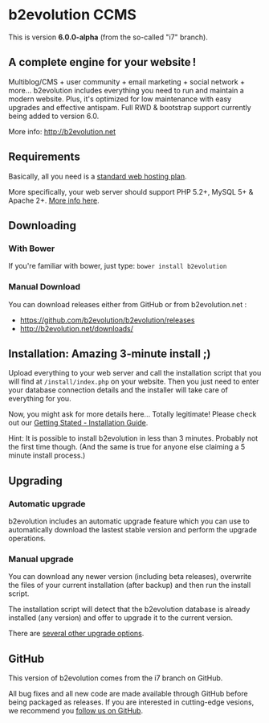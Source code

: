 # b2evolution CCMS

This is version **6.0.0-alpha** (from the so-called "i7" branch).

## A complete engine for your website !

Multiblog/CMS + user community + email marketing + social network + more...
b2evolution includes everything you need to run and maintain a modern website.
Plus, it's optimized for low maintenance with easy upgrades and effective antispam. Full RWD & bootstrap support currently being added to version 6.0.

More info: http://b2evolution.net

## Requirements

Basically, all you need is a [standard web hosting plan](http://b2evolution.net/web-hosting/top-quality-best-webhosting.php).

More specifically, your web server should support PHP 5.2+, MySQL 5+ & Apache 2+. [More info here](http://b2evolution.net/man/installation-upgrade/system_requirements).

## Downloading

### With Bower

If you're familiar with bower, just type: `bower install b2evolution`

### Manual Download

You can download releases either from GitHub or from b2evolution.net :

- https://github.com/b2evolution/b2evolution/releases
- http://b2evolution.net/downloads/

## Installation: Amazing 3-minute install ;)

Upload everything to your web server and call the installation script that you will find at `/install/index.php` on your website. Then you just need to enter your database connection details and the installer will take care of everything for you.

Now, you might ask for more details here... Totally legitimate! Please check out our [Getting Stated - Installation Guide](http://b2evolution.net/man/getting-started).

Hint: It is possible to install b2evolution in less than 3 minutes. Probably not the first time though. (And the same is true for anyone else claiming a 5 minute install process.)

## Upgrading

### Automatic upgrade

b2evolution includes an automatic upgrade feature which you can use to automatically download the lastest stable version and perform the upgrade operations.

### Manual upgrade

You can download any newer version (including beta releases), overwrite the files of your current installation (after backup) and then run the install script.

The installation script will detect that the b2evolution database is already installed (any version) and offer to upgrade it to the current version.

There are [several other upgrade options](http://b2evolution.net/man/upgrading).

## GitHub

This version of b2evolution comes from the i7 branch on GitHub.

All bug fixes and all new code are made available through GitHub before being packaged as releases. If you are interested in cutting-edge vesions, we recommend you [follow us on GitHub](https://github.com/b2evolution/b2evolution). 